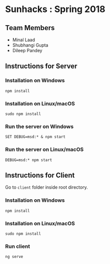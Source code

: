 # Sunhacks : Spring 2018

## Team Members

* Minal Laad
* Shubhangi Gupta
* Dileep Pandey

## Instructions for Server

### Installation on Windows

    npm install

### Installation on Linux/macOS

    sudo npm install

### Run the server on Windows

    SET DEBUG=msd:* & npm start

### Run the server on Linux/macOS

    DEBUG=msd:* npm start

## Instructions for Client

Go to <code>client</code> folder inside root directory.

### Installation on Windows

    npm install

### Installation on Linux/macOS

    sudo npm install

### Run client

    ng serve